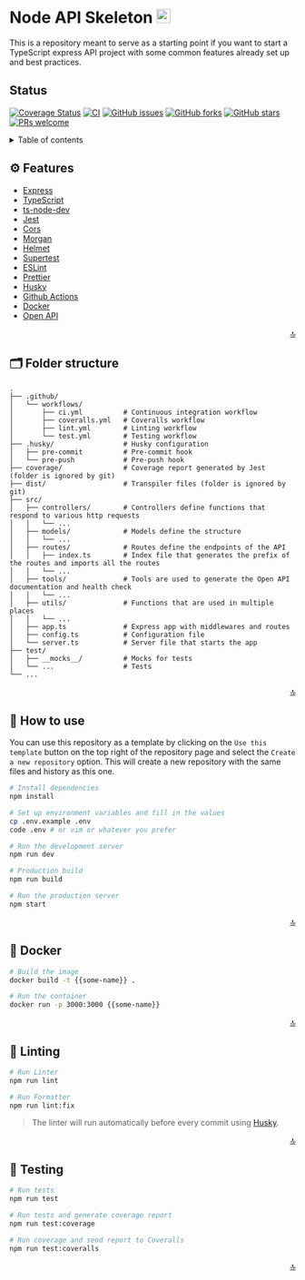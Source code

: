 <div id="top">
  <h1>Node API Skeleton <img src="https://cdn.iconscout.com/icon/free/png-256/typescript-1174965.png" width="25" height="25" /></h1>
</div>

<p>This is a repository meant to serve as a starting point if you want to start a TypeScript express API project with some common features already set up and best practices.</p>
</div>

## Status

[![Coverage Status](https://img.shields.io/coverallsCoverage/github/Proskynete/node-api-skeleton?logo=Coveralls)](https://coveralls.io/github/Proskynete/node-api-skeleton?branch=master) [![CI](https://img.shields.io/github/actions/workflow/status/Proskynete/node-api-skeleton/ci.yml?logo=GithubActions&logoColor=fff)](https://github.com/Proskynete/node-api-skeleton/actions/workflows/ci.yml) [![GitHub issues](https://img.shields.io/github/issues/Proskynete/node-api-skeleton)](https://github.com/Proskynete/node-api-skeleton/issues) [![GitHub forks](https://img.shields.io/github/forks/Proskynete/node-api-skeleton)](https://github.com/Proskynete/node-api-skeleton/network) [![GitHub stars](https://img.shields.io/github/stars/Proskynete/node-api-skeleton)](https://github.com/Proskynete/node-api-skeleton/stargazers)  [![PRs welcome](https://img.shields.io/badge/PRs-welcome-green)](#CONTRIBUTING.md)

<details>
  <summary>Table of contents</summary>
  <ol>
    <li>
      <a href="#features">Features</a>
    </li>
    <li>
      <a href="#folder-structure">Folder structure</a>
    </li>
    <li>
      <a href="#how-to-use">How to use</a>
    </li>
    <li>
      <a href="#docker">Docker</a>
    </li>
    <li>
      <a href="#linting">Linting</a>
    </li>
    <li>
      <a href="#testing">Testing</a>
    </li>
  </ol>
</details>

<h2 id="features">⚙️ Features</h2>

- [Express](https://expressjs.com/)
- [TypeScript](https://www.typescriptlang.org/)
- [ts-node-dev](https://github.com/wclr/ts-node-dev)
- [Jest](https://jestjs.io/)
- [Cors](https://github.com/expressjs/cors)
- [Morgan](https://github.com/expressjs/morgan)
- [Helmet](https://helmetjs.github.io/)
- [Supertest](https://github.com/ladjs/supertest#readme)
- [ESLint](https://eslint.org/)
- [Prettier](https://prettier.io/)
- [Husky](https://typicode.github.io/husky/#/)
- [Github Actions](https://github.com/features/actions)
- [Docker](https://www.docker.com/)
- [Open API](https://swagger.io/specification/)

<p align="right"><a href="#top">🔝</a></p>

<h2 id="folder-structure">🗂️ Folder structure</h2>

    .
    ├── .github/
    │   └── workflows/
    │       ├── ci.yml          # Continuous integration workflow
    │       ├── coveralls.yml   # Coveralls workflow
    │       ├── lint.yml        # Linting workflow
    │       └── test.yml        # Testing workflow
    ├── .husky/                 # Husky configuration
    │   ├── pre-commit          # Pre-commit hook    
    │   └── pre-push            # Pre-push hook
    ├── coverage/               # Coverage report generated by Jest (folder is ignored by git)
    ├── dist/                   # Transpiler files (folder is ignored by git)
    ├── src/
    │   ├── controllers/        # Controllers define functions that respond to various http requests
    │   │   └── ...
    │   ├── models/             # Models define the structure
    │   │   └── ...
    │   ├── routes/             # Routes define the endpoints of the API
    │   │   ├── index.ts        # Index file that generates the prefix of the routes and imports all the routes
    │   │   └── ...
    │   ├── tools/              # Tools are used to generate the Open API documentation and health check
    │   │   └── ...
    │   ├── utils/              # Functions that are used in multiple places
    │   │   └── ...
    │   ├── app.ts              # Express app with middlewares and routes
    │   ├── config.ts           # Configuration file
    │   └── server.ts           # Server file that starts the app
    ├── test/
    │   ├── __mocks__/          # Mocks for tests
    │   └── ...                 # Tests
    └── ...

<p align="right"><a href="#top">🔝</a></p>

<h2 id="how-to-use">💪  How to use</h2>

You can use this repository as a template by clicking on the `Use this template` button on the top right of the repository page and select the `Create a new repository` option. This will create a new repository with the same files and history as this one.

```bash
# Install dependencies
npm install

# Set up environment variables and fill in the values
cp .env.example .env
code .env # or vim or whatever you prefer

# Run the development server
npm run dev

# Production build
npm run build

# Run the production server
npm start
```

<p align="right"><a href="#top">🔝</a></p>

<h2 id="docker">🐳 Docker</h2>

```bash
# Build the image
docker build -t {{some-name}} .

# Run the container
docker run -p 3000:3000 {{some-name}}
```

<p align="right"><a href="#top">🔝</a></p>

<h2 id="linting">🔦 Linting</h2>

```bash
# Run Linter
npm run lint

# Run Formatter
npm run lint:fix
```

> The linter will run automatically before every commit using [Husky](https://typicode.github.io/husky/).

<p align="right"><a href="#top">🔝</a></p>

<h2 id="testing">👾 Testing</h2>

```bash
# Run tests
npm run test

# Run tests and generate coverage report
npm run test:coverage

# Run coverage and send report to Coveralls
npm run test:coveralls
```

<p align="right"><a href="#top">🔝</a></p>
